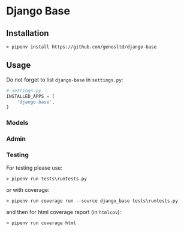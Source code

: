 # Django Base

## Installation

~~~
> pipenv install https://github.com/genosltd/django-base
~~~

## Usage

Do not forget to list `django-base` in `settings.py`:

~~~python
# settings.py
INSTALLED_APPS = [
    'django-base',
]
~~~

### Models

### Admin


### Testing

For testing please use:

~~~
> pipenv run tests\runtests.py
~~~

or with coverage:

~~~
> pipenv run coverage run --source django_base tests\runtests.py
~~~

and then for html coverage report (in `htmlcov`):

~~~
> pipenv run coverage html
~~~

